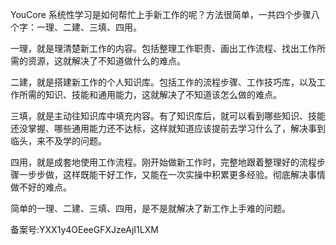 YouCore 系统性学习是如何帮忙上手新工作的呢？方法很简单，一共四个步骤八个字：一理、二建、三填、四用。

一理，就是理清楚新工作的内容。包括整理工作职责、画出工作流程、找出工作所需的资源，这就解决了不知道做什么的难点。

二建，就是搭建新工作的个人知识库。包括工作的流程步骤、工作技巧库，以及工作所需的知识、技能和通用能力，这就解决了不知道该怎么做的难点。

三填，就是主动往知识库中填充内容。有了知识库后，就可以看到哪些知识、技能还没掌握、哪些通用能力还不达标，这样就知道应该提前去学习什么了，解决事到临头，来不及学的问题。

四用，就是成套地使用工作流程。刚开始做新工作时，完整地跟着整理好的流程步骤一步步做，这样既能干好工作，又能在一次实操中积累更多经验。彻底解决事情做不好的难点。

简单的一理、二建、三填、四用，是不是就解决了新工作上手难的问题。

备案号:YXX1y4OEeeGFXJzeAjI1LXM